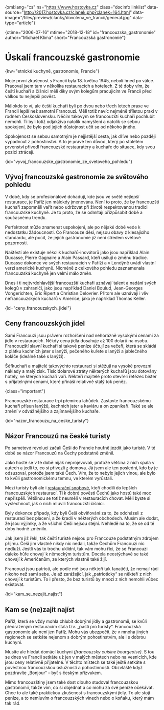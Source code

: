 
{xml:lang="cs" ns="https://www.hostovka.cz" class="docinfo linklist" data-source="http://2017.hostovka.cz/clanek.php?clanek=164.html" data-image="/files/preview/clanky/dovolena\_ve\_francii/general.jpg" data-type="article"}

{ctime="2006-07-16" mtime="2018-12-18" id="francouzska_gastronomie" author="Michael Klíma" short="Francouzská gastronomie"}

# Úskalí francouzské gastronomie

<!-- generated attribute kw by user_udpatekw.sh on 2020-04-21, do not edit -->

{kw="etnické kuchyně, gastronomie, Francie"}

Moje první zkušenost s Francií byla 18. května 1945, neboli hned po válce. Pracoval jsem tam v několika restauracích a hotelech. Z té doby vím, že čeští kuchaři a číšníci měli díky svým kolegům pracujícím ve Francii před válkou tu nejlepší pověst.

Málokdo to ví, ale čeští kuchaři byli po dvou nebo třech letech praxe ve Francii lepší než samotní Francouzi. Měli totiž navíc nejméně tříletou praxi v rodném Československu. Něčím takovým se francouzští kuchaři pochlubit nemohli. Ti byli totiž odjakživa natolik namyšlení a natolik se sebou spokojení, že bylo pod jejich důstojnost učit se od někoho jiného.

Spokojenost se sebou samotným je nejjistější cesta, jak dříve nebo později vypadnout z pohostinství. A to je právě ten důvod, který po stoletém prvenství přivedl francouzské restauratéry a kuchaře do situace, kdy svou pozici ztrácejí.

{id="vyvoj\_francouzske\_gastronomie\_ze\_svetoveho_pohledu"}

## Vývoj francouzské gastronomie ze světového pohledu

V době, kdy se profesionálové dohadují, kde jsou ve světě nejlepší restaurace, je Paříž jen málokdy jmenována. Není to proto, že by francouzští kuchaři zapomněli vařit nebo udržovat při životě respektovanou tradici francouzské kuchyně. Je to proto, že se odmítají přizpůsobit době a současnému trendu.

Perfektnost může znamenat uspokojení, ale po nějaké době vede k nedostatku žádoucnosti. Co Francouze děsí, nejsou obavy z klesajícího standardu, ale pocit, že jejich gastronomie již není středem světové pozornosti.

Naštěstí ale existuje několik kuchařů-inovátorů jako jsou například Alain Ducasse, Pierre Gagnaire a Alain Passard, kteří usilují o změnu tradice. Ducasse dokonce ve svých restauracích v Paříži a v Londýně uvádí vlastní verzi americké kuchyně. Nicméně z celkového pohledu zaznamenala francouzská kuchyně jen velmi málo změn.

Dnes i ti nejtvrdohlavější francouzští kuchaři uznávají talent a nadání svých kolegů v zahraničí, jako jsou například Daniel Boulud, Jean-Georges Vongerichten, Eric Ripert a Christian Delovrier. Přitom ale uznávají i vliv nefrancouzských kuchařů v Americe, jako je například Thomas Keller.

{id="ceny\_francouzskych\_jidel"}

## Ceny francouzských jídel

Sami Francouzi jsou právem rozhořčeni nad nehorázně vysokými cenami za jídlo v restauracích. Někdy cena jídla dosahuje až 100 dolarů na osobu. Francouzští slavní kuchaři si takové peníze účtují za večeři, která se skládá z plátku kachních jater s lanýži, pečeného kuřete s lanýži a jablečného koláče (ideálně také s lanýži).

Šéfkuchaři a majitelé takovýchto restaurací si stěžují na vysoké provozní náklady a malý zisk. Tisícidolarové ztráty některých kuchařů jsou dotovány hotely, ve kterých kuchaři vaří. Někteří majitelé proto otevřeli řetězec bister s přijatelnými cenami, které přináší relativně stálý tok peněz.

{class="important"}

Francouzské restaurace trpí přemírou lahůdek. Zastavte francouzskému kuchaři přísun lanýžů, kachních jater a kaviáru a on zpanikaří. Také se ale změní v odvážnějšího a zajímavějšího kuchaře.

{id="nazor\_francouzu\_na\_ceske\_turisty"}

## Názor Francouzů na české turisty

Po sametové revoluci začali Češi do Francie houfně jezdit jako turisté. V té době se názor Francouzů na Čechy podstatně změnil.

Jako hosté se v té době nijak neprojevovali, protože většina z nich spala v autech a jedli to, co si přivezli z domova. Já jsem ale ten poslední, kdo by je odsuzoval, protože jsem také Čech. Vím, že to nebylo jejich vinou, ale bylo to kvůli gastronomickému temnu, ve kterém vyrůstali.

Mezi turisty byli ale i [restaurační snobové][1], kteří chodili do lepších francouzských restaurací. Ti k dobré pověsti Čechů jako hostů také moc nepřispěli. Většinou se totiž neuměli v restauracích chovat. Měli byste si vyslechnout, jak o nich mluvili francouzští číšníci.

Byly dokonce případy, kdy byli Češi obviňováni za to, že odcházeli z restaurací bez placení, a že kradli v některých obchodech. Musím ale dodat, že jsou výjimky, a že všichni Češi nejsou stejní. Nehledě na to, že se od té doby hodně změnilo.

Jak jsem již řekl, tak čeští turisté nejsou pro Francouze podstatným zdrojem příjmu. Češi jim vlastně nikdy nic nedali, takže Čechům Francouzi nic nedluží. Jestli vás to trochu uklidní, tak vám mohu říci, že se Francouzi daleko hůře chovají k německým turistům. Docela neostýchavě se také chovají k Američanům, ze kterých vlastně také žijí.

Francouzi jsou patrioti, ale podle mě jsou někteří tak fanatičtí, že nemají rádi nikoho než sami sebe. Je až zarážející, jak „patrioticky“ se někteří z nich chovají k turistům. To i přesto, že bez turistů by mnozí z nich nemohli vůbec existovat.

{id="kam\_se\_nezajit_najist"}

## Kam se (ne)zajít najíst

Paříž, která se vždy mohla chlubit dobrými jídly a gastronomií, se kvůli předraženým restauracím stala tzv. „pastí pro turisty“. Francouzská gastronomie ale není jen Paříž. Mohu vás ubezpečit, že v mnoha jiných regionech se setkáte nejenom s dobrým pohostinstvím, ale i s dobrou kuchyní.

Musíte ale hledat domácí kuchyni _(francouzsky cuisine bourgeoise)_. S tou se dnes ve Francii setkáte už jen v malých městech nebo na vesnicích, kde jsou ceny relativně přijatelné. V těchto místech se také ještě setkáte s pověstnou francouzskou úslužností a pohostinností. Obzvláště když pozdravíte „Bonjour“ – byť s českým přízvukem.

Mimo francouzštiny jsem také dost dlouho studoval francouzskou gastronomii, takže vím, co si objednat a co mohu za své peníze očekávat. Chce to ale také praktickou zkušenost s francouzskými jídly. To ale stojí peníze, a to nemluvím o francouzských vínech nebo o koňaku, který mám tak rád.

 [1]: /gastronomove#snob

